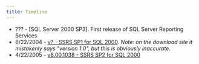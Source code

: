 ```yaml
---
title: Timeline
---
```


* ??? - [SQL Server 2000 SP3]. First release of SQL Server Reporting Services 
* 6/22/2004 - [v? - SSRS SP1 for SQL 2000](https://www.microsoft.com/en-us/download/details.aspx?id=10901). _Note: on the download site it mistakenly says "version 1.0", but this is obviously inaccurate._
* 4/22/2005 - [v8.00.1038 - SSRS SP2 for SQL 2000](https://www.microsoft.com/en-us/download/details.aspx?id=20497)
